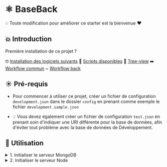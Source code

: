# :atom_symbol: BaseBack

:bulb: Toute modification pour améliorer ce starter est la bienvenue :heart:

## :boom: Introduction

Première installation de ce projet ?

:nerd_face: [Installation des logiciels suivants](https://github.com/O-clock-Dev/Tech/blob/master/install/first-install.md)
:scroll: [Scripts disponibles](https://github.com/O-clock-Dev/Tech/blob/master/install/script.md)
:deciduous_tree: [Tree-view](https://github.com/O-clock-Dev/Tech/blob/master/install/tree-view.md#back)
:arrow_right: [Workflow commun](https://github.com/O-clock-Dev/Tech/blob/master/install/workflow.md#workflow-commun) ~ [Workflow back](https://github.com/O-clock-Dev/Tech/blob/master/install/workflow.md#workflow-back)

## :sunny: Pré-requis

* Pour commencer à utiliser ce projet, créer un fichier de configuration `development.json` dans le dossier `config` en prenant comme exemple le fichier `development.sample.json`

* :bulb: Vous devez également créer un fichier de configuration `test.json` en prenant soin d'indiquer une URI différente pour la base de données, afin d'éviter tout problème avec la base de données de Développement.

## :punch: Utilisation

<details>
  <summary>1. Initialiser le serveur MongoDB</summary>
  <p>

* via `sudo service mongod start` sur Linux
* via `mongod` sur macOS.
* _Vous pouvez exécuter **Robo3T** si vous souhaitez utiliser le moteur graphique_.

      </p>

  </details>

<details>
  <summary>2. Initialiser le serveur Node</summary>
  <p>

* Installation des dépendances : `yarn`
* Lancement de votre serveur local : `yarn start`

      </p>

  </details>
